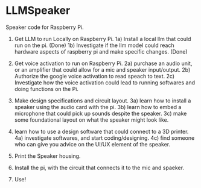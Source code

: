 # LLMSpeaker
Speaker code for Raspberry Pi.

1. Get LLM to run Locally on Raspberry Pi.
1a) Install a local llm that could run on the pi. (Done)
1b) Investigate if the llm model could reach hardware aspects of raspberry pi and make specific changes. (Done)

2. Get voice activation to run on Raspberry Pi.
2a) purchase an audio unit, or an amplifier that could allow for a mic and speaker input/output.
2b) Authorize the google voice activation to read speach to text.
2c) Investigate how the voice activation could lead to running softwares and doing functions on the Pi.

3. Make design specifications and circuit layout.
3a) learn how to install a speaker using the audio card with the pi.
3b) learn how to embed a microphone that could pick up sounds despite the speaker.
3c) make some foundational layout on what the speaker might look like.

4. learn how to use a design software that could connect to a 3D printer.
4a) investigate softwares, and start coding/designing.
4c) find someone who can give you advice on the UI/UX element of the speaker.

5. Print the Speaker housing.

6. Install the pi, with the circuit that connects it to the mic and spaeker.

7. Use!
